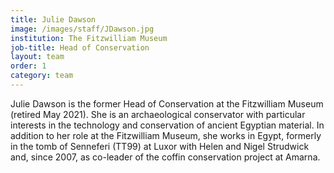 ```yaml
---
title: Julie Dawson
image: /images/staff/JDawson.jpg
institution: The Fitzwilliam Museum
job-title: Head of Conservation
layout: team
order: 1
category: team
---
```

Julie Dawson is the former Head of Conservation at the Fitzwilliam Museum (retired May 2021). She is an archaeological conservator with particular interests in the technology and conservation of ancient Egyptian material. In addition to her role at the Fitzwilliam Museum, she works in Egypt, formerly in the tomb of Senneferi (TT99) at Luxor with Helen and Nigel Strudwick and, since 2007, as co-leader of the coffin conservation project at Amarna.
